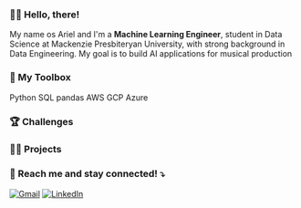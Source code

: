 ### 🙋‍♀️ Hello, there!
 My name os Ariel and I'm a <strong>Machine Learning Engineer</strong>, student in Data Science at Mackenzie Presbiteryan University, with strong background in Data Engineering. My goal is to build AI applications for musical production

### 🧰 My Toolbox
Python SQL pandas AWS GCP Azure 
### 🏆 Challenges

### 👩‍💻 Projects

### 💌 Reach me and stay connected! ⤵️

<p align="left">
  <a href="#" title="Gmail">
  <img src="https://img.shields.io/badge/-Gmail-FF0000?style=flat-square&labelColor=FF0000&logo=gmail&logoColor=white&link=mailto:solosandoa@gmail.com" alt="Gmail"/></a>
  <a href="#" title="LinkedIn">
  <img src="https://img.shields.io/badge/-Linkedin-0e76a8?style=flat-square&logo=Linkedin&logoColor=white&link=https://www.linkedin.com/in/ariel-solosando-9212541b6/" alt="LinkedIn"/></a>

</p>


